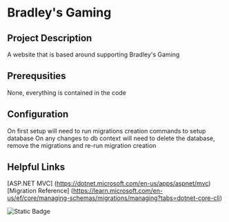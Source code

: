 # **Bradley's Gaming**

## **Project Description**
A website that is based around supporting Bradley's Gaming

## **Prerequsities**
None, everything is contained in the code

## **Configuration**
On first setup will need to run migrations creation commands to setup database
On any changes to db context will need to delete the database, remove the migrations and re-run migration creation

## **Helpful Links**
[ASP.NET MVC] (https://dotnet.microsoft.com/en-us/apps/aspnet/mvc)
[Migration Reference] (https://learn.microsoft.com/en-us/ef/core/managing-schemas/migrations/managing?tabs=dotnet-core-cli)

![Static Badge](https://img.shields.io/badge/power_by-ASP.NET_MVC-blue)
